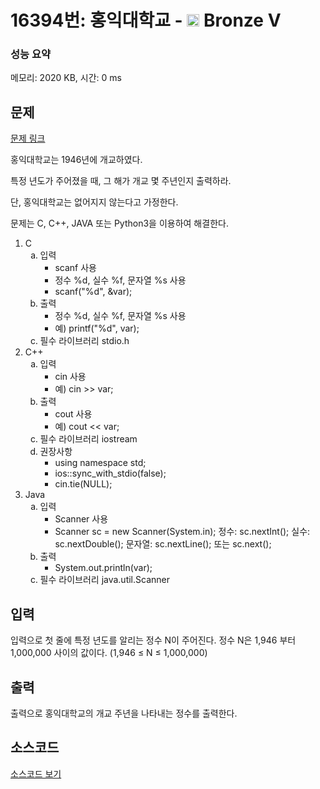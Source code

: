 # 16394번: 홍익대학교 - <img src="https://static.solved.ac/tier_small/1.svg" style="height:20px" /> Bronze V

<!-- performance -->
### 성능 요약
메모리: 2020 KB, 시간: 0 ms
<!-- end -->

## 문제

[문제 링크](https://boj.kr/16394)

<p>홍익대학교는 1946년에 개교하였다.</p>

<p>특정 년도가 주어졌을 때, 그 해가 개교 몇 주년인지 출력하라.</p>

<p>단, 홍익대학교는 없어지지 않는다고 가정한다.</p>

<p>문제는 C, C++, JAVA 또는 Python3을 이용하여 해결한다.</p>

<ol>
<li>C
<ol type="a">
<li>입력
<ul>
<li>scanf 사용</li>
<li>정수 %d, 실수 %f, 문자열 %s 사용</li>
<li>scanf("%d", &amp;var);</li>
</ul>
</li>
<li>출력
<ul>
<li>정수 %d, 실수 %f, 문자열 %s 사용</li>
<li>예) printf("%d", var);</li>
</ul>
</li>
<li>필수 라이브러리 stdio.h</li>
</ol>
</li>
<li>C++
<ol type="a">
<li>입력
<ul>
<li>cin 사용</li>
<li>예) cin &gt;&gt; var;</li>
</ul>
</li>
<li>출력
<ul>
<li>cout 사용</li>
<li>예) cout &lt;&lt; var;</li>
</ul>
</li>
<li>필수 라이브러리 iostream</li>
<li>권장사항
<ul>
<li>using namespace std;</li>
<li>ios::sync_with_stdio(false);</li>
<li>cin.tie(NULL);</li>
</ul>
</li>
</ol>
</li>
<li>Java
<ol type="a">
<li>입력
<ul>
<li>Scanner 사용</li>
<li>Scanner sc = new Scanner(System.in); 			정수: sc.nextInt(); 실수: sc.nextDouble(); 문자열: sc.nextLine(); 또는 sc.next();</li>
</ul>
</li>
<li>출력
<ul>
<li>System.out.println(var);</li>
</ul>
</li>
<li>필수 라이브러리 java.util.Scanner</li>
</ol>
</li>
</ol>

## 입력

<p>입력으로 첫 줄에 특정 년도를 알리는 정수 N이 주어진다. 정수 N은 1,946 부터 1,000,000 사이의 값이다. (1,946 ≤ N ≤ 1,000,000)</p>

## 출력

<p>출력으로 홍익대학교의 개교 주년을 나타내는 정수를 출력한다.</p>

## 소스코드

[소스코드 보기](홍익대학교.cpp)